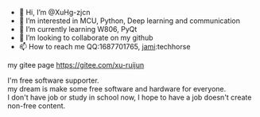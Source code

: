 - 👋 Hi, I’m @XuHg-zjcn
- 👀 I’m interested in MCU, Python, Deep learning and communication
- 🌱 I’m currently learning W806, PyQt
- 💞️ I’m looking to collaborate on my github
- 📫 How to reach me QQ:1687701765, [jami](https://jami.net):techhorse

my gitee page https://gitee.com/xu-ruijun

I'm free software supporter.  
my dream is make some free software and hardware for everyone.  
I don't have job or study in school now, I hope to have a job doesn't create non-free content.  

<!---
XuHg-zjcn/XuHg-zjcn is a ✨ special ✨ repository because its `README.md` (this file) appears on your GitHub profile.
You can click the Preview link to take a look at your changes.
--->
